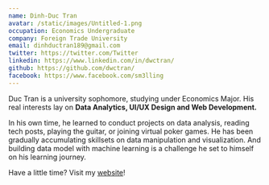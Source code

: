 ```yaml
---
name: Dinh-Duc Tran
avatar: /static/images/Untitled-1.png
occupation: Economics Undergraduate
company: Foreign Trade University
email: dinhductran189@gmail.com
twitter: https://twitter.com/Twitter
linkedin: https://www.linkedin.com/in/dwctran/
github: https://github.com/dwctran/
facebook: https://www.facebook.com/sm3lling
---
```


Duc Tran is a university sophomore, studying under Economics Major. His real interests lay on **Data Analytics, UI/UX Design and Web Development.**

In his own time, he learned to conduct projects on data analysis, reading tech posts, playing the guitar, or joining virtual poker games. He has been gradually accumulating skillsets on data manipulation and visualization. And building data model with machine learning is a challenge he set to himself on his learning journey.

Have a little time? Visit my [website](https://dwctran.github.io/)!
